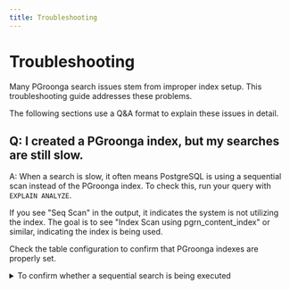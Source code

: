 ```yaml
---
title: Troubleshooting
---
```

# Troubleshooting

Many PGroonga search issues stem from improper index setup. This troubleshooting guide addresses these problems.

The following sections use a Q&A format to explain these issues in detail.

## Q: I created a PGroonga index, but my searches are still slow.

A: When a search is slow, it often means PostgreSQL is using a sequential scan instead of the PGroonga index. To check this, run your query with `EXPLAIN ANALYZE`. 

If you see "Seq Scan" in the output, it indicates the system is not utilizing the index. The goal is to see "Index Scan using pgrn_content_index" or similar, indicating the index is being used.

Check the table configuration to confirm that PGroonga indexes are properly set.

<details>

<summary>To confirm whether a sequential search is being executed</summary>
  
We use a following table structure as an example.
  
To ensure the search is definitely sequential in this example, no indexes or primary keys have been set.

```sql
CREATE TABLE memos (
  title text,
  content text
);

INSERT INTO memos VALUES ('PostgreSQL', 'PostgreSQL is an RDBMS.');
INSERT INTO memos VALUES ('Groonga', 'Groonga is a super-fast full-text search engine.');
INSERT INTO memos VALUES ('PGroonga', 'PGroonga is an extension that brings super-fast full-text search to PostgreSQL.');
```

The query we are examining is as follows:

```sql
SELECT * FROM memos WHERE content &@~ 'PostgreSQL';
```

Now, let's confirm whether the query is using a sequential search.

As mentioned earlier, we'll use `EXPLAIN ANALYZE` to check.

```sql
EXPLAIN ANALYZE SELECT * FROM memos WHERE content &@~ 'PostgreSQL';
--                                              QUERY PLAN                                              
-- -----------------------------------------------------------------------------------------------------
--  Seq Scan on memos  (cost=0.00..678.80 rows=1 width=64) (actual time=2.803..4.664 rows=2 loops=1)
--    Filter: (content &@~ 'PostgreSQL'::text)
--    Rows Removed by Filter: 1
--  Planning Time: 0.113 ms
--  Execution Time: 4.731 ms
-- (5 rows)
```

The result is as shown above.

In the case of a sequential search, "Seq Scan" will be displayed.

Our goal here is to transform this "Seq Scan" into "Index Scan using #{PGroonga index name}" as shown below.

```sql
EXPLAIN ANALYZE SELECT * FROM memos WHERE content &@~ 'PostgreSQL';
--                                                           QUERY PLAN                                                          
-- ------------------------------------------------------------------------------------------------------------------------------
--  Index Scan using pgrn_content_index on memos  (cost=0.00..4.02 rows=1 width=64) (actual time=0.778..0.782 rows=2 loops=1)
--    Index Cond: (content &@~ 'PostgreSQL'::text)
--  Planning Time: 0.835 ms
--  Execution Time: 1.002 ms
-- (4 rows)
```

</details>


